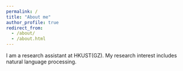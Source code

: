 ```yaml
---
permalink: /
title: "About me"
author_profile: true
redirect_from: 
  - /about/
  - /about.html
---
```


I am a research assistant at HKUST(GZ).
My research interest includes natural language processing.
